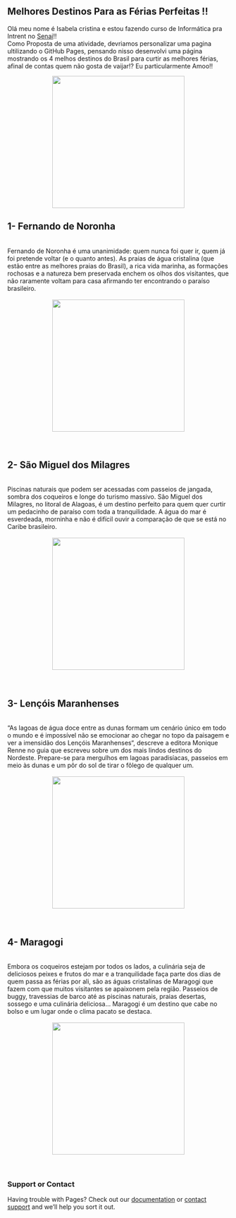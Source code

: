 ## Melhores Destinos Para as Férias Perfeitas !!

Olá meu nome é Isabela cristina e estou fazendo curso de Informática pra Intrent no [Senai](https://www.portaldaindustria.com.br/senai/)!!
<br>
Como Proposta de uma atividade, devriamos personalizar uma pagina ultilizando o GitHub Pages, pensando nisso desenvolvi uma página mostrando os 4 melhos destinos do Brasil para curtir as melhores férias, afinal de contas quem não gosta de vaijar!? Eu particularmente Amoo!!
<br>
<div align="center">
<img src="https://user-images.githubusercontent.com/98486061/151232572-9151610c-602b-408f-9cc6-f2f277d7a4f1.jpg" width="300px" />
</div>
 

## 1- Fernando de Noronha
<br>
Fernando de Noronha é uma unanimidade: quem nunca foi quer ir, quem já foi pretende voltar (e o quanto antes). As praias de água cristalina (que estão entre as melhores praias do Brasil), a rica vida marinha, as formações rochosas e a natureza bem preservada enchem os olhos dos visitantes, que não raramente voltam para casa afirmando ter encontrando o paraíso brasileiro.                                                                                                                               
<br>
<br>                                                                                                                               
<div align="center">
<img src="https://user-images.githubusercontent.com/98486061/151235664-1103b0f0-8bd0-440e-8100-b1242ec3312a.jpg" width="300px" />
</div>                                                                                                                               
<br>
 <br>                                                                                                                             
                                                                                                                    
## 2- São Miguel dos Milagres
<br>
Piscinas naturais que podem ser acessadas com passeios de jangada, sombra dos coqueiros e longe do turismo massivo. São Miguel dos Milagres, no litoral de Alagoas, é um destino perfeito para quem quer curtir um pedacinho de paraíso com toda a tranquilidade. A água do mar é esverdeada, morninha e não é difícil ouvir a comparação de que se está no Caribe brasileiro.
<br>
 <br>
 <div align="center">
<img src="https://user-images.githubusercontent.com/98486061/151243681-4d4e21a1-1a92-47c9-bbb7-da03e80403cd.jpg" width="300px" />
</div> 
 <br>
 <br>
                                                                                                                              
## 3- Lençóis Maranhenses                                                                                                                             
<br>
“As lagoas de água doce entre as dunas formam um cenário único em todo o mundo e é impossível não se emocionar ao chegar no topo da paisagem e ver a imensidão dos Lençóis Maranhenses“, descreve a editora Monique Renne no guia que escreveu sobre um dos mais lindos destinos do Nordeste. Prepare-se para mergulhos em lagoas paradisíacas, passeios em meio às dunas e um pôr do sol de tirar o fôlego de qualquer um.                                                                                                                   <br>           
<br>                                                                                                                              
<div align="center">
<img src="https://user-images.githubusercontent.com/98486061/151243710-8154f5be-088d-4e7e-894e-9aca3139ad11.jpg" width="300px" />
</div> 
 <br>
 <br>
                                                                                                                              
## 4- Maragogi
<br>
Embora os coqueiros estejam por todos os lados, a culinária seja de deliciosos peixes e frutos do mar e a tranquilidade faça parte dos dias de quem passa as férias por ali, são as águas cristalinas de Maragogi que fazem com que muitos visitantes se apaixonem pela região. Passeios de buggy, travessias de barco até as piscinas naturais, praias desertas, sossego e uma culinária deliciosa… Maragogi é um destino que cabe no bolso e um lugar onde o clima pacato se destaca. 
<br>
<br>
<div align="center">
<img src="https://user-images.githubusercontent.com/98486061/151243729-b01ac022-bf10-4029-907e-7758cebec240.jpg" width="300px" />
</div> 
 <br>
 <br>                                                                                                                              


### Support or Contact

Having trouble with Pages? Check out our [documentation](https://docs.github.com/categories/github-pages-basics/) or [contact support](https://support.github.com/contact) and we’ll help you sort it out.
